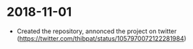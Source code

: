 # 2018-11-01

- Created the repository, annonced the project on twitter (https://twitter.com/thibpat/status/1057970072122281984)
